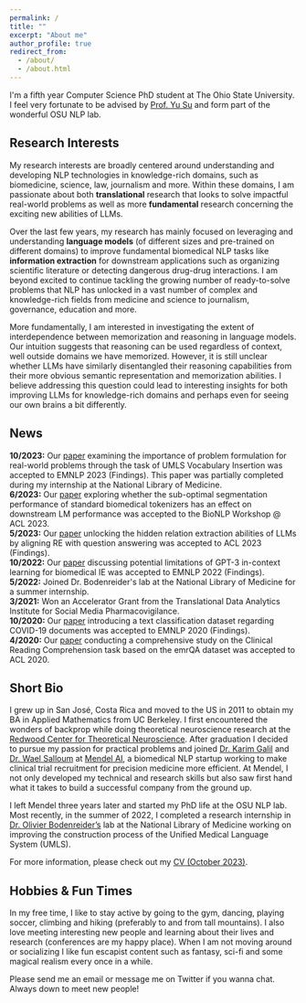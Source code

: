 ```yaml
---
permalink: /
title: ""
excerpt: "About me"
author_profile: true
redirect_from: 
  - /about/
  - /about.html
---
```


I'm a fifth year Computer Science PhD student at The Ohio State University. 
I feel very fortunate to be advised by [Prof. Yu Su](https://ysu1989.github.io/) and form part of the wonderful OSU NLP lab.

## Research Interests

My research interests are broadly centered around understanding and developing NLP technologies in knowledge-rich domains, such as biomedicine, science, law, journalism and more. Within these domains, I am passionate about both **translational** research that looks to solve impactful real-world problems as well as more **fundamental** research concerning the exciting new abilities of LLMs.

Over the last few years, my research has mainly focused on leveraging and understanding **language models** (of different 
sizes and pre-trained on different domains) to improve fundamental biomedical NLP tasks like **information extraction** for downstream applications such as organizing scientific literature or detecting dangerous drug-drug interactions. I am beyond excited to continue tackling the growing number of ready-to-solve problems that NLP has unlocked in a vast number of complex and knowledge-rich fields from medicine and science to journalism, governance, education and more.

More fundamentally, I am interested in investigating the extent of interdependence between memorization and reasoning in language models.  Our intuition suggests that reasoning can be used regardless of context, well outside domains we have memorized. However, it is still unclear whether LLMs have similarly disentangled their reasoning capabilities from their more obvious semantic representation and memorization abilities. I believe addressing this question could lead to interesting insights for both improving LLMs for knowledge-rich domains and perhaps even for seeing our own brains a bit differently.

## News

<b>10/2023:</b> Our [paper](https://github.com/OSU-NLP-Group/UMLS-Vocabulary-Insertion) examining the importance of problem formulation for real-world problems through the task of UMLS Vocabulary Insertion was accepted to EMNLP 2023 (Findings). This paper was partially completed during my internship at the National Library of Medicine.<br>
<b>6/2023:</b> Our [paper](https://arxiv.org/pdf/2306.17649.pdf) exploring whether the sub-optimal segmentation performance of standard biomedical tokenizers has an effect on downstream LM performance was accepted to the BioNLP Workshop @ ACL 2023.<br>
<b>5/2023:</b> Our [paper](https://arxiv.org/pdf/2305.11159.pdf) unlocking the hidden relation extraction abilities of LLMs by aligning RE with question answering was accepted to ACL 2023 (Findings).<br>
<b>10/2022:</b> Our [paper](https://arxiv.org/pdf/2203.08410.pdf) discussing potential limitations of GPT-3 in-context learning for biomedical IE was accepted to EMNLP 2022 (Findings). <br>
<b>5/2022:</b> Joined Dr. Bodenreider's lab at the National Library of Medicine for a summer internship. <br>
<b>3/2021:</b> Won an Accelerator Grant from the Translational Data Analytics Institute for Social Media Pharmacovigilance. <br>
<b>10/2020:</b> Our [paper](https://aclanthology.org/2020.findings-emnlp.332/) introducing a text classification dataset regarding COVID-19 documents was accepted to EMNLP 2020 (Findings). <br>
<b>4/2020:</b> Our [paper]( http://aclanthology.lst.uni-saarland.de/2020.acl-main.410.pdf) conducting a comprehensive study on the Clinical Reading Comprehension task based on the emrQA dataset was accepted to ACL 2020. <br>

## Short Bio

I grew up in San José, Costa Rica and moved to the US in 2011 to obtain my BA in Applied Mathematics from UC Berkeley.
I first encountered the wonders of backprop while doing theoretical neuroscience research at the [Redwood Center for Theoretical Neuroscience](https://redwood.berkeley.edu/). 
After graduation I decided to pursue my passion for practical problems and joined
[Dr. Karim Galil](https://www.linkedin.com/in/karim-galil-m-d-83a2b258/) 
and [Dr. Wael Salloum](https://www.linkedin.com/in/waelsalloum/) at [Mendel AI](https://www.mendel.ai/), 
a biomedical NLP startup working to make clinical trial recruitment for precision medicine more efficient.
At Mendel, I not only developed my technical and research skills but also saw first hand 
what it takes to build a successful company from the ground up. 

I left Mendel three years later and started my PhD life at the OSU NLP lab. 
Most recently, in the summer of 2022, I completed a research internship in [Dr. Olivier Bodenreider’s](https://www.nlm.nih.gov/research/researchstaff/BodenreiderOlivier.html) 
lab at the National Library of Medicine working on improving the construction process of the Unified Medical Language System (UMLS). 

For more information, please check out my [CV (October 2023)](https://bernaljg.github.io/files/Bernal_Jimenez_CV__October_2023_.pdf).

## Hobbies & Fun Times

In my free time, I like to stay active by going to the gym, dancing, playing soccer, climbing and hiking (preferably to 
and from tall mountains). I also love meeting interesting new people and learning about their lives and research (conferences are my 
happy place). When I am not moving around or socializing I like fun escapist content such as fantasy, 
sci-fi and some magical realism every once in a while.

Please send me an email or message me on Twitter if you wanna chat. Always down to meet new people!
